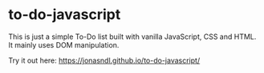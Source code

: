 # to-do-javascript
This is just a simple To-Do list built with vanilla JavaScript, CSS and HTML. It mainly uses DOM manipulation.

Try it out here:
https://jonasndl.github.io/to-do-javascript/
